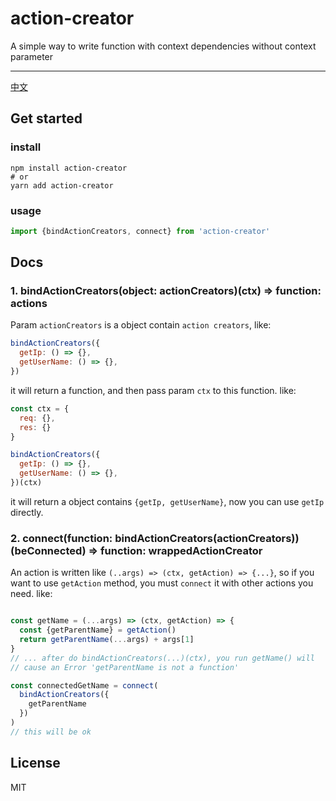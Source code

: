 # action-creator
A simple way to write function with context dependencies without context parameter

---
[中文](./README_CN.md)


## Get started

### install

```
npm install action-creator
# or
yarn add action-creator
```

### usage

```javascript
import {bindActionCreators, connect} from 'action-creator'
```



## Docs

### 1. bindActionCreators(object: actionCreators)(ctx) => function: actions

Param `actionCreators` is a object contain `action creators`, like:

```javascript
bindActionCreators({
  getIp: () => {},
  getUserName: () => {},
})

```

it will return a function, and then pass param `ctx` to this function. like:

```javascript
const ctx = {
  req: {},
  res: {}
}

bindActionCreators({
  getIp: () => {},
  getUserName: () => {},
})(ctx)
```

it will return a object contains `{getIp, getUserName}`, now you can use `getIp` directly.


### 2. connect(function: bindActionCreators(actionCreators))(beConnected) => function: wrappedActionCreator

An action is written like `(..args) => (ctx, getAction) => {...}`, so if you want to use `getAction` method,
you must `connect` it with other actions you need. like:

```javascript

const getName = (...args) => (ctx, getAction) => {
  const {getParentName} = getAction()
  return getParentName(...args) + args[1]
}
// ... after do bindActionCreators(...)(ctx), you run getName() will
// cause an Error 'getParentName is not a function'

const connectedGetName = connect(
  bindActionCreators({
    getParentName
  })
)
// this will be ok

```

## License

MIT
